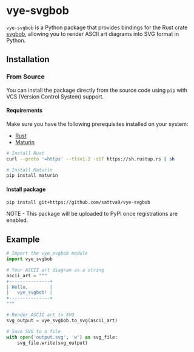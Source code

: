 # vye-svgbob

`vye-svgbob` is a Python package that provides bindings for the Rust crate [svgbob](https://crates.io/crates/svgbob), allowing you to render ASCII art diagrams into SVG format in Python.

## Installation

### From Source

You can install the package directly from the source code using `pip` with VCS (Version Control System) support.

#### Requirements

Make sure you have the following prerequisites installed on your system:

- [Rust](https://www.rust-lang.org/tools/install)
- [Maturin](https://pypi.org/project/maturin/)

```bash
# Install Rust
curl --proto '=https' --tlsv1.2 -sSf https://sh.rustup.rs | sh

# Install Maturin
pip install maturin
```

#### Install package


```bash
pip install git+https://github.com/sattva9/vye-svgbob
```

NOTE - This package will be uploaded to PyPI once registrations are enabled.

## Example

```python
# Import the vye_svgbob module
import vye_svgbob

# Your ASCII art diagram as a string
ascii_art = """
+---------------+
| Hello,        |
|   vye_svgbob! |
+---------------+
"""

# Render ASCII art to SVG
svg_output = vye_svgbob.to_svg(ascii_art)

# Save SVG to a file
with open('output.svg', 'w') as svg_file:
    svg_file.write(svg_output)
```
